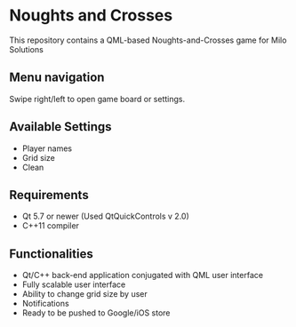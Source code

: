 # Noughts and Crosses
This repository contains a QML-based Noughts-and-Crosses game for Milo Solutions

## Menu navigation
Swipe right/left to open game board or settings.

## Available Settings
* Player names
* Grid size
* Clean

## Requirements
* Qt 5.7 or newer (Used QtQuickControls v 2.0)
* C++11 compiler

## Functionalities
* Qt/C++ back-end application conjugated with QML user interface
* Fully scalable user interface
* Ability to change grid size by user
* Notifications
* Ready to be pushed to Google/iOS store
